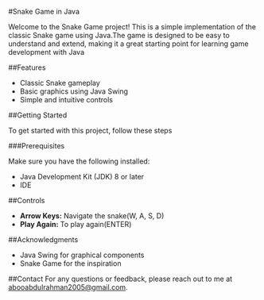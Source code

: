 #Snake Game in Java

Welcome to the Snake Game project! This is a simple implementation of the classic Snake game
using Java.The game is designed to be easy to understand and extend, making it a great starting
point for learning game development with Java

##Features

- Classic Snake gameplay
- Basic graphics using Java Swing
- Simple and intuitive controls

##Getting Started

To get started with this project, follow these steps

###Prerequisites

Make sure you have the following installed:

- Java Development Kit (JDK) 8 or later
- IDE

##Controls

- **Arrow Keys:** Navigate the snake(W, A, S, D)
- **Play Again:** To play again(ENTER)

##Acknowledgments

- Java Swing for graphical components
- Snake Game for the inspiration

##Contact
For any questions or feedback, please reach out to me at abooabdulrahman2005@gmail.com.
